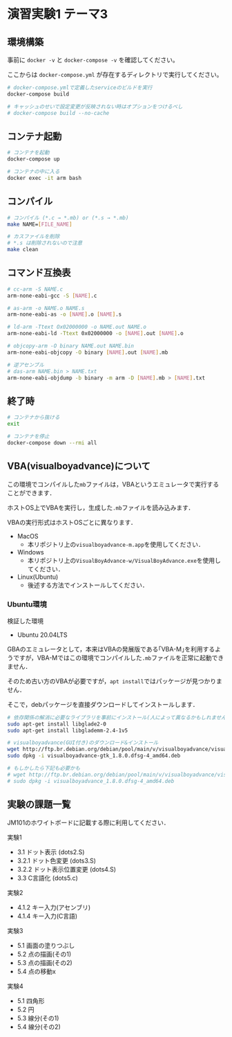 # 演習実験1 テーマ3

## 環境構築

事前に `docker -v` と `docker-compose -v` を確認してください。

ここからは `docker-compose.yml` が存在するディレクトリで実行してください。

```sh
# docker-compose.ymlで定義したserviceのビルドを実行
docker-compose build

# キャッシュのせいで設定変更が反映されない時はオプションをつけるべし
# docker-compose build --no-cache
```

## コンテナ起動

```sh
# コンテナを起動
docker-compose up

# コンテナの中に入る
docker exec -it arm bash
```

## コンパイル

```sh
# コンパイル (*.c → *.mb) or (*.s → *.mb)
make NAME=[FILE_NAME]

# カスファイルを削除
# *.s は削除されないので注意
make clean
```

## コマンド互換表

```sh
# cc-arm -S NAME.c
arm-none-eabi-gcc -S [NAME].c

# as-arm -o NAME.o NAME.s
arm-none-eabi-as -o [NAME].o [NAME].s

# ld-arm -Ttext Ox02000000 -o NAME.out NAME.o
arm-none-eabi-ld -Ttext 0x02000000 -o [NAME].out [NAME].o

# objcopy-arm -O binary NAME.out NAME.bin
arm-none-eabi-objcopy -O binary [NAME].out [NAME].mb

# 逆アセンブル
# das-arm NAME.bin > NAME.txt
arm-none-eabi-objdump -b binary -m arm -D [NAME].mb > [NAME].txt
```

## 終了時

```sh
# コンテナから抜ける
exit

# コンテナを停止
docker-compose down --rmi all
```

## VBA(visualboyadvance)について

この環境でコンパイルした`mb`ファイルは，VBAというエミュレータで実行することができます．

ホストOS上でVBAを実行し，生成した`.mb`ファイルを読み込みます．

VBAの実行形式はホストOSごとに異なります．

+ MacOS
  + 本リポジトリ上の`visualboyadvance-m.app`を使用してください．
+ Windows
  + 本リポジトリ上の`VisualBoyAdvance-w/VisualBoyAdvance.exe`を使用してください．
+ Linux(Ubuntu)
  + 後述する方法でインストールしてください．

### Ubuntu環境

検証した環境

+ Ubuntu 20.04LTS

GBAのエミュレータとして，本来はVBAの発展版である｢VBA-M｣を利用するようですが，VBA-Mではこの環境でコンパイルした`.mb`ファイルを正常に起動できません．

そのため古い方のVBAが必要ですが，`apt install`ではパッケージが見つかりません．

そこで，debパッケージを直接ダウンロードしてインストールします．

```bash
# 依存関係の解消に必要なライブラリを事前にインストール(人によって異なるかもしれません)
sudo apt-get install libglade2-0
sudo apt-get install libglademm-2.4-1v5

# visualboyadvance(GUI付き)のダウンロード&インストール
wget http://ftp.br.debian.org/debian/pool/main/v/visualboyadvance/visualboyadvance-gtk_1.8.0.dfsg-4_amd64.deb
sudo dpkg -i visualboyadvance-gtk_1.8.0.dfsg-4_amd64.deb

# もしかしたら下記も必要かも
# wget http://ftp.br.debian.org/debian/pool/main/v/visualboyadvance/visualboyadvance_1.8.0.dfsg-4_amd64.deb
# sudo dpkg -i visualboyadvance_1.8.0.dfsg-4_amd64.deb
```

## 実験の課題一覧

JM101のホワイトボードに記載する際に利用してください．

実験1

+ 3.1 ドット表示 (dots2.S)
+ 3.2.1 ドット色変更 (dots3.S)
+ 3.2.2 ドット表示位置変更 (dots4.S)
+ 3.3 C言語化 (dots5.c)

実験2

+ 4.1.2 キー入力(アセンブリ)
+ 4.1.4 キー入力(C言語)

実験3

+ 5.1 画面の塗りつぶし
+ 5.2 点の描画(その1)
+ 5.3 点の描画(その2)
+ 5.4 点の移動x

実験4

+ 5.1 四角形
+ 5.2 円
+ 5.3 線分(その1)
+ 5.4 線分(その2)
